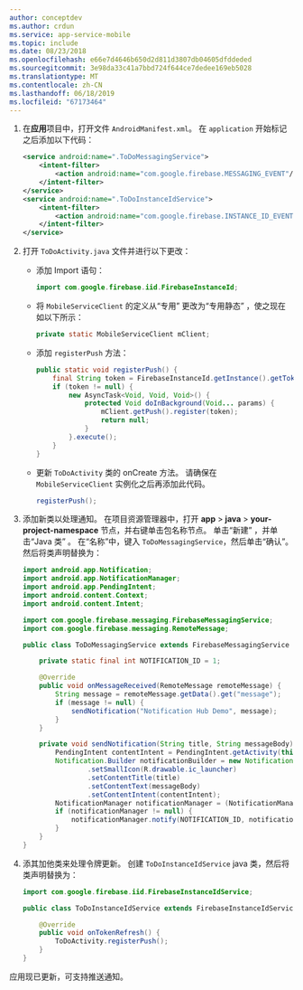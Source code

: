 ```yaml
---
author: conceptdev
ms.author: crdun
ms.service: app-service-mobile
ms.topic: include
ms.date: 08/23/2018
ms.openlocfilehash: e66e7d4646b650d2d811d3807db04605dfddeded
ms.sourcegitcommit: 3e98da33c41a7bbd724f644ce7dedee169eb5028
ms.translationtype: MT
ms.contentlocale: zh-CN
ms.lasthandoff: 06/18/2019
ms.locfileid: "67173464"
---
```

1. 在**应用**项目中，打开文件 `AndroidManifest.xml`。 在 `application` 开始标记之后添加以下代码：

    ```xml
    <service android:name=".ToDoMessagingService">
        <intent-filter>
            <action android:name="com.google.firebase.MESSAGING_EVENT"/>
        </intent-filter>
    </service>
    <service android:name=".ToDoInstanceIdService">
        <intent-filter>
            <action android:name="com.google.firebase.INSTANCE_ID_EVENT"/>
        </intent-filter>
    </service>
    ```

2. 打开 `ToDoActivity.java` 文件并进行以下更改：

    - 添加 Import 语句：

        ```java
        import com.google.firebase.iid.FirebaseInstanceId;
        ```

    - 将 `MobileServiceClient` 的定义从“专用”  更改为“专用静态”  ，使之现在如以下所示：

        ```java
        private static MobileServiceClient mClient;
        ```

    - 添加 `registerPush` 方法：

        ```java
        public static void registerPush() {
            final String token = FirebaseInstanceId.getInstance().getToken();
            if (token != null) {
                new AsyncTask<Void, Void, Void>() {
                    protected Void doInBackground(Void... params) {
                        mClient.getPush().register(token);
                        return null;
                    }
                }.execute();
            }
        }
        ```

    - 更新 `ToDoActivity` 类的 onCreate  方法。 请确保在 `MobileServiceClient` 实例化之后再添加此代码。

        ```java
        registerPush();
        ```

3. 添加新类以处理通知。 在项目资源管理器中，打开 **app** > **java** > **your-project-namespace** 节点，并右键单击包名称节点。 单击“新建”  ，并单击“Java 类”  。 在“名称”中，键入 `ToDoMessagingService`，然后单击“确认”。 然后将类声明替换为：

    ```java
    import android.app.Notification;
    import android.app.NotificationManager;
    import android.app.PendingIntent;
    import android.content.Context;
    import android.content.Intent;

    import com.google.firebase.messaging.FirebaseMessagingService;
    import com.google.firebase.messaging.RemoteMessage;

    public class ToDoMessagingService extends FirebaseMessagingService {

        private static final int NOTIFICATION_ID = 1;

        @Override
        public void onMessageReceived(RemoteMessage remoteMessage) {
            String message = remoteMessage.getData().get("message");
            if (message != null) {
                sendNotification("Notification Hub Demo", message);
            }
        }

        private void sendNotification(String title, String messageBody) {
            PendingIntent contentIntent = PendingIntent.getActivity(this, 0, new Intent(this, ToDoActivity.class), 0);
            Notification.Builder notificationBuilder = new Notification.Builder(this)
                    .setSmallIcon(R.drawable.ic_launcher)
                    .setContentTitle(title)
                    .setContentText(messageBody)
                    .setContentIntent(contentIntent);
            NotificationManager notificationManager = (NotificationManager) getSystemService(Context.NOTIFICATION_SERVICE);
            if (notificationManager != null) {
                notificationManager.notify(NOTIFICATION_ID, notificationBuilder.build());
            }
        }
    }
    ```

4. 添其加他类来处理令牌更新。 创建 `ToDoInstanceIdService` java 类，然后将类声明替换为：

    ```java
    import com.google.firebase.iid.FirebaseInstanceIdService;

    public class ToDoInstanceIdService extends FirebaseInstanceIdService {

        @Override
        public void onTokenRefresh() {
            ToDoActivity.registerPush();
        }
    }
    ```

应用现已更新，可支持推送通知。
